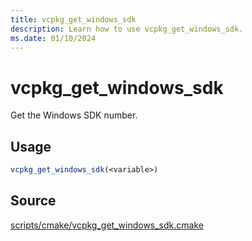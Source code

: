 ```yaml
---
title: vcpkg_get_windows_sdk
description: Learn how to use vcpkg_get_windows_sdk.
ms.date: 01/10/2024
---
```

# vcpkg_get_windows_sdk

Get the Windows SDK number.

## Usage

```cmake
vcpkg_get_windows_sdk(<variable>)
```

## Source

[scripts/cmake/vcpkg\_get\_windows\_sdk.cmake](https://github.com/Microsoft/vcpkg/blob/master/scripts/cmake/vcpkg_get_windows_sdk.cmake)

